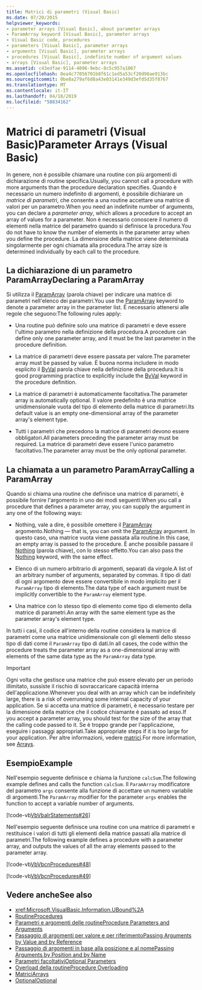 ```yaml
---
title: Matrici di parametri (Visual Basic)
ms.date: 07/20/2015
helpviewer_keywords:
- parameter arrays [Visual Basic], about parameter arrays
- ParamArray keyword [Visual Basic], parameter arrays
- Visual Basic code, procedures
- parameters [Visual Basic], parameter arrays
- arguments [Visual Basic], parameter arrays
- procedures [Visual Basic], indefinite number of argument values
- arrays [Visual Basic], parameter arrays
ms.assetid: c43edfae-9114-4096-9ebc-8c5c957a1067
ms.openlocfilehash: 8ea4c77056701b8f61c1ed5a53cf20d98ae913bc
ms.sourcegitcommit: 0be8a279af6d8a43e03141e349d3efd5d35f8767
ms.translationtype: MT
ms.contentlocale: it-IT
ms.lasthandoff: 04/18/2019
ms.locfileid: "58834162"
---
```

# <a name="parameter-arrays-visual-basic"></a><span data-ttu-id="c758f-102">Matrici di parametri (Visual Basic)</span><span class="sxs-lookup"><span data-stu-id="c758f-102">Parameter Arrays (Visual Basic)</span></span>
<span data-ttu-id="c758f-103">In genere, non è possibile chiamare una routine con più argomenti di dichiarazione di routine specifica.</span><span class="sxs-lookup"><span data-stu-id="c758f-103">Usually, you cannot call a procedure with more arguments than the procedure declaration specifies.</span></span> <span data-ttu-id="c758f-104">Quando è necessario un numero indefinito di argomenti, è possibile dichiarare un *matrice di parametri*, che consente a una routine accettare una matrice di valori per un parametro.</span><span class="sxs-lookup"><span data-stu-id="c758f-104">When you need an indefinite number of arguments, you can declare a *parameter array*, which allows a procedure to accept an array of values for a parameter.</span></span> <span data-ttu-id="c758f-105">Non è necessario conoscere il numero di elementi nella matrice del parametro quando si definisce la procedura.</span><span class="sxs-lookup"><span data-stu-id="c758f-105">You do not have to know the number of elements in the parameter array when you define the procedure.</span></span> <span data-ttu-id="c758f-106">La dimensione della matrice viene determinata singolarmente per ogni chiamata alla procedura.</span><span class="sxs-lookup"><span data-stu-id="c758f-106">The array size is determined individually by each call to the procedure.</span></span>  
  
## <a name="declaring-a-paramarray"></a><span data-ttu-id="c758f-107">La dichiarazione di un parametro ParamArray</span><span class="sxs-lookup"><span data-stu-id="c758f-107">Declaring a ParamArray</span></span>  
 <span data-ttu-id="c758f-108">Si utilizza il [ParamArray](../../../../visual-basic/language-reference/modifiers/paramarray.md) (parola chiave) per indicare una matrice di parametri nell'elenco dei parametri.</span><span class="sxs-lookup"><span data-stu-id="c758f-108">You use the [ParamArray](../../../../visual-basic/language-reference/modifiers/paramarray.md) keyword to denote a parameter array in the parameter list.</span></span> <span data-ttu-id="c758f-109">È necessario attenersi alle regole che seguono:</span><span class="sxs-lookup"><span data-stu-id="c758f-109">The following rules apply:</span></span>  
  
-   <span data-ttu-id="c758f-110">Una routine può definire solo una matrice di parametri e deve essere l'ultimo parametro nella definizione della procedura.</span><span class="sxs-lookup"><span data-stu-id="c758f-110">A procedure can define only one parameter array, and it must be the last parameter in the procedure definition.</span></span>  
  
-   <span data-ttu-id="c758f-111">La matrice di parametri deve essere passata per valore.</span><span class="sxs-lookup"><span data-stu-id="c758f-111">The parameter array must be passed by value.</span></span> <span data-ttu-id="c758f-112">È buona norma includere in modo esplicito il [ByVal](../../../../visual-basic/language-reference/modifiers/byval.md) parola chiave nella definizione della procedura.</span><span class="sxs-lookup"><span data-stu-id="c758f-112">It is good programming practice to explicitly include the [ByVal](../../../../visual-basic/language-reference/modifiers/byval.md) keyword in the procedure definition.</span></span>  
  
-   <span data-ttu-id="c758f-113">La matrice di parametri è automaticamente facoltativa.</span><span class="sxs-lookup"><span data-stu-id="c758f-113">The parameter array is automatically optional.</span></span> <span data-ttu-id="c758f-114">Il valore predefinito è una matrice unidimensionale vuota del tipo di elemento della matrice di parametri.</span><span class="sxs-lookup"><span data-stu-id="c758f-114">Its default value is an empty one-dimensional array of the parameter array's element type.</span></span>  
  
-   <span data-ttu-id="c758f-115">Tutti i parametri che precedono la matrice di parametri devono essere obbligatori.</span><span class="sxs-lookup"><span data-stu-id="c758f-115">All parameters preceding the parameter array must be required.</span></span> <span data-ttu-id="c758f-116">La matrice di parametri deve essere l'unico parametro facoltativo.</span><span class="sxs-lookup"><span data-stu-id="c758f-116">The parameter array must be the only optional parameter.</span></span>  
  
## <a name="calling-a-paramarray"></a><span data-ttu-id="c758f-117">La chiamata a un parametro ParamArray</span><span class="sxs-lookup"><span data-stu-id="c758f-117">Calling a ParamArray</span></span>  
 <span data-ttu-id="c758f-118">Quando si chiama una routine che definisce una matrice di parametri, è possibile fornire l'argomento in uno dei modi seguenti:</span><span class="sxs-lookup"><span data-stu-id="c758f-118">When you call a procedure that defines a parameter array, you can supply the argument in any one of the following ways:</span></span>  
  
-   <span data-ttu-id="c758f-119">Nothing, vale a dire, è possibile omettere il [ParamArray](../../../../visual-basic/language-reference/modifiers/paramarray.md) argomento.</span><span class="sxs-lookup"><span data-stu-id="c758f-119">Nothing — that is, you can omit the [ParamArray](../../../../visual-basic/language-reference/modifiers/paramarray.md) argument.</span></span> <span data-ttu-id="c758f-120">In questo caso, una matrice vuota viene passata alla routine.</span><span class="sxs-lookup"><span data-stu-id="c758f-120">In this case, an empty array is passed to the procedure.</span></span> <span data-ttu-id="c758f-121">È anche possibile passare il [Nothing](../../../../visual-basic/language-reference/nothing.md) (parola chiave), con lo stesso effetto.</span><span class="sxs-lookup"><span data-stu-id="c758f-121">You can also pass the [Nothing](../../../../visual-basic/language-reference/nothing.md) keyword, with the same effect.</span></span>  
  
-   <span data-ttu-id="c758f-122">Elenco di un numero arbitrario di argomenti, separati da virgole.</span><span class="sxs-lookup"><span data-stu-id="c758f-122">A list of an arbitrary number of arguments, separated by commas.</span></span> <span data-ttu-id="c758f-123">Il tipo di dati di ogni argomento deve essere convertibile in modo implicito per il `ParamArray` tipo di elemento.</span><span class="sxs-lookup"><span data-stu-id="c758f-123">The data type of each argument must be implicitly convertible to the `ParamArray` element type.</span></span>  
  
-   <span data-ttu-id="c758f-124">Una matrice con lo stesso tipo di elemento come tipo di elemento della matrice di parametri.</span><span class="sxs-lookup"><span data-stu-id="c758f-124">An array with the same element type as the parameter array's element type.</span></span>  
  
 <span data-ttu-id="c758f-125">In tutti i casi, il codice all'interno della routine considera la matrice di parametri come una matrice unidimensionale con gli elementi dello stesso tipo di dati come il `ParamArray` tipo di dati.</span><span class="sxs-lookup"><span data-stu-id="c758f-125">In all cases, the code within the procedure treats the parameter array as a one-dimensional array with elements of the same data type as the `ParamArray` data type.</span></span>  
  
> [!IMPORTANT]
>  <span data-ttu-id="c758f-126">Ogni volta che gestisce una matrice che può essere elevato per un periodo illimitato, sussiste il rischio di sovraccaricare capacità interna dell'applicazione.</span><span class="sxs-lookup"><span data-stu-id="c758f-126">Whenever you deal with an array which can be indefinitely large, there is a risk of overrunning some internal capacity of your application.</span></span> <span data-ttu-id="c758f-127">Se si accetta una matrice di parametri, è necessario testare per la dimensione della matrice che il codice chiamante è passato ad esso.</span><span class="sxs-lookup"><span data-stu-id="c758f-127">If you accept a parameter array, you should test for the size of the array that the calling code passed to it.</span></span> <span data-ttu-id="c758f-128">Se è troppo grande per l'applicazione, eseguire i passaggi appropriati.</span><span class="sxs-lookup"><span data-stu-id="c758f-128">Take appropriate steps if it is too large for your application.</span></span> <span data-ttu-id="c758f-129">Per altre informazioni, vedere [matrici](../../../../visual-basic/programming-guide/language-features/arrays/index.md).</span><span class="sxs-lookup"><span data-stu-id="c758f-129">For more information, see [Arrays](../../../../visual-basic/programming-guide/language-features/arrays/index.md).</span></span>  
  
## <a name="example"></a><span data-ttu-id="c758f-130">Esempio</span><span class="sxs-lookup"><span data-stu-id="c758f-130">Example</span></span>  
 <span data-ttu-id="c758f-131">Nell'esempio seguente definisce e chiama la funzione `calcSum`.</span><span class="sxs-lookup"><span data-stu-id="c758f-131">The following example defines and calls the function `calcSum`.</span></span> <span data-ttu-id="c758f-132">Il `ParamArray` modificatore del parametro `args` consente alla funzione di accettare un numero variabile di argomenti.</span><span class="sxs-lookup"><span data-stu-id="c758f-132">The `ParamArray` modifier for the parameter `args` enables the function to accept a variable number of arguments.</span></span>  
  
 [!code-vb[VbVbalrStatements#26](~/samples/snippets/visualbasic/VS_Snippets_VBCSharp/VbVbalrStatements/VB/Class1.vb#26)]  
  
 <span data-ttu-id="c758f-133">Nell'esempio seguente definisce una routine con una matrice di parametri e restituisce i valori di tutti gli elementi della matrice passati alla matrice di parametri.</span><span class="sxs-lookup"><span data-stu-id="c758f-133">The following example defines a procedure with a parameter array, and outputs the values of all the array elements passed to the parameter array.</span></span>  
  
 [!code-vb[VbVbcnProcedures#48](~/samples/snippets/visualbasic/VS_Snippets_VBCSharp/VbVbcnProcedures/VB/Class1.vb#48)]  
  
 [!code-vb[VbVbcnProcedures#49](~/samples/snippets/visualbasic/VS_Snippets_VBCSharp/VbVbcnProcedures/VB/Class1.vb#49)]  
  
## <a name="see-also"></a><span data-ttu-id="c758f-134">Vedere anche</span><span class="sxs-lookup"><span data-stu-id="c758f-134">See also</span></span>

- <xref:Microsoft.VisualBasic.Information.UBound%2A>
- [<span data-ttu-id="c758f-135">Routine</span><span class="sxs-lookup"><span data-stu-id="c758f-135">Procedures</span></span>](./index.md)
- [<span data-ttu-id="c758f-136">Parametri e argomenti delle routine</span><span class="sxs-lookup"><span data-stu-id="c758f-136">Procedure Parameters and Arguments</span></span>](./procedure-parameters-and-arguments.md)
- [<span data-ttu-id="c758f-137">Passaggio di argomenti per valore e per riferimento</span><span class="sxs-lookup"><span data-stu-id="c758f-137">Passing Arguments by Value and by Reference</span></span>](./passing-arguments-by-value-and-by-reference.md)
- [<span data-ttu-id="c758f-138">Passaggio di argomenti in base alla posizione e al nome</span><span class="sxs-lookup"><span data-stu-id="c758f-138">Passing Arguments by Position and by Name</span></span>](./passing-arguments-by-position-and-by-name.md)
- [<span data-ttu-id="c758f-139">Parametri facoltativi</span><span class="sxs-lookup"><span data-stu-id="c758f-139">Optional Parameters</span></span>](./optional-parameters.md)
- [<span data-ttu-id="c758f-140">Overload della routine</span><span class="sxs-lookup"><span data-stu-id="c758f-140">Procedure Overloading</span></span>](./procedure-overloading.md)
- [<span data-ttu-id="c758f-141">Matrici</span><span class="sxs-lookup"><span data-stu-id="c758f-141">Arrays</span></span>](../../../../visual-basic/programming-guide/language-features/arrays/index.md)
- [<span data-ttu-id="c758f-142">Optional</span><span class="sxs-lookup"><span data-stu-id="c758f-142">Optional</span></span>](../../../../visual-basic/language-reference/modifiers/optional.md)
